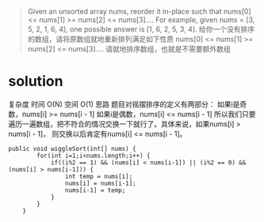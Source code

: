> Given an unsorted array nums, reorder it in-place such that 
nums[0] <= nums[1] >= nums[2] <= nums[3]....
For example, given nums = [3, 5, 2, 1, 6, 4], one possible answer is [1, 6, 2, 5, 3, 4].
给你一个没有排序的数组，请将原数组就地重新排列满足如下性质
nums[0] <= nums[1] >= nums[2] <= nums[3]....
请就地排序数组，也就是不需要额外数组

# solution
复杂度
时间 O(N) 空间 O(1)
思路
题目对摇摆排序的定义有两部分：
如果i是奇数，nums[i] >= nums[i - 1]
如果i是偶数，nums[i] <= nums[i - 1]
所以我们只要遍历一遍数组，把不符合的情况交换一下就行了。具体来说，如果nums[i] > nums[i - 1]， 则交换以后肯定有nums[i] <= nums[i - 1]。

```
public void wiggleSort(int[] nums) {
        for(int i=1;i<nums.length;i++) {
        	if((i%2 == 1) && (nums[i] < nums[i-1]) || (i%2 == 0) && (nums[i] > nums[i-1])) {
        		int temp = nums[i];
        		nums[i] = nums[i-1];
        		nums[i-1] = temp;
        	}
        }
    }
```
